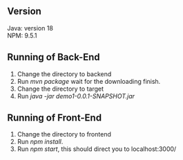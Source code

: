 Version
-
Java: version 18  
NPM: 9.5.1

Running of Back-End
-
1. Change the directory to backend
2. Run *mvn package* wait for the downloading finish.
3. Change the directory to target
4. Run *java -jar demo1-0.0.1-SNAPSHOT.jar*
   
Running of Front-End
-
1. Change the directory to frontend
2. Run *npm install*.
3. Run *npm start*, this should direct you to localhost:3000/
